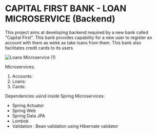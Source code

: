 # CAPITAL FIRST BANK - LOAN MICROSERVICE (Backend)

This project aims at developing backend required by a new bank called "Capital First". This bank provides capability for a new user to register an account with them as wekk as take loans from them. This bank also facilitates credit cards to its users

![Loans Microservice (1)](https://github.com/anjaliasha123/Loan-Microservices/assets/66244077/cfe978c2-6f70-4b36-813b-f51e2b0d06a3)


Microservices:
<ol>
  <li>
    Accounts:
  </li>
  <li>Loans:</li>
  <li>Cards:</li>
</ol>
Dependencies usind inside Spring Microservices:
<ul>
  <li>Spring Actuator</li>
  <li>Spring Web</li>
  <li>Spring Data JPA</li>
  <li>Lombok</li>
  <li>Validation : Bean validation using Hibernate validator</li>
</ul>
